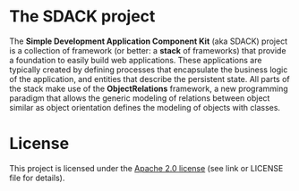 # The SDACK project

The **Simple Development Application Component Kit** (aka SDACK) project is a collection of framework (or better: a **stack** of frameworks) that provide a foundation to easily build web applications. These applications are typically created by defining processes that encapsulate the business logic of the application, and entities that describe the persistent state. All parts of the stack make use of the **ObjectRelations** framework, a new programming paradigm that allows the generic modeling of relations between object similar as object orientation defines the modeling of objects with classes.

# License

This project is licensed under the [Apache 2.0 license]( http://www.apache.org/licenses/LICENSE-2.0) (see link or LICENSE file for details).  